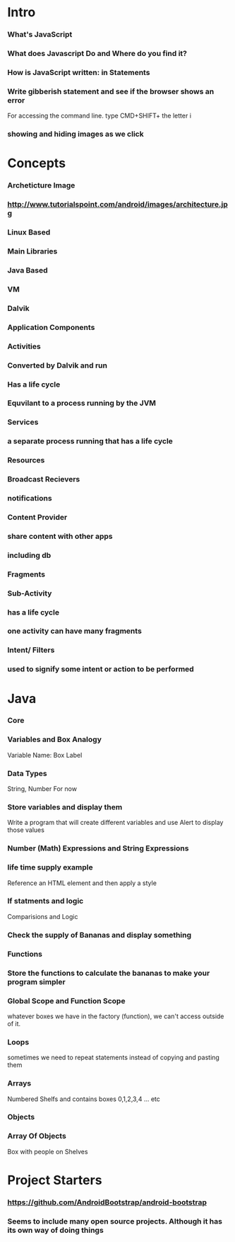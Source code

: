 # Intro
### What's JavaScript

### What does Javascript Do and Where do you find it?

### How is JavaScript written: in Statements 

### Write gibberish statement and see if the browser shows an error
For accessing the command line. type CMD+SHIFT+ the letter i
### showing and hiding images as we click
# Concepts
### Archeticture Image
### http://www.tutorialspoint.com/android/images/architecture.jpg
### Linux Based
### Main Libraries
### Java Based

### VM
### Dalvik
### Application Components

### Activities
### Converted by Dalvik and run
### Has a life cycle
### Equvilant to a process running by the JVM
### Services
### a separate process running that has a life cycle
### Resources
### Broadcast Recievers
### notifications
### Content Provider
### share content with other apps
### including db
### Fragments
### Sub-Activity
### has a life cycle
### one activity can have many fragments
### Intent/ Filters

### used to signify some intent or action to be performed
# Java
### Core
### Variables and Box Analogy
Variable Name: Box Label
### Data Types
String, Number For now
### Store variables and display them
Write a program that will create different variables and use Alert to display those values
### Number (Math) Expressions and String Expressions

### life time supply example
Reference an HTML element and then apply a style
### If statments and logic
Comparisions and Logic
### Check the supply of Bananas and display something
### Functions

### Store the functions to calculate the bananas to make your program simpler
### Global Scope and Function Scope
whatever boxes we have in the factory (function), we can't access outside of it.
### Loops
sometimes we need to repeat statements instead of copying and pasting them&nbsp;
### Arrays
Numbered Shelfs and contains boxes 0,1,2,3,4 ... etc
### Objects

### Array Of Objects
Box with people on Shelves
# Project Starters
### https://github.com/AndroidBootstrap/android-bootstrap
### Seems to include many open source projects. Although it has its own way of doing things
